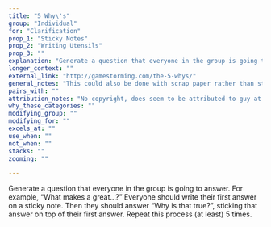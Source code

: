 ```yaml
---
title: "5 Why\'s"
group: "Individual"
for: "Clarification"
prop_1: "Sticky Notes"
prop_2: "Writing Utensils"
prop_3: ""
explanation: "Generate a question that everyone in the group is going to answer. For example, “What makes a great...?” Everyone should write their first answer on a sticky note. Then they should answer “Why  is that true?”, sticking that answer on top of their first answer. Repeat this process (at least) 5 times."
longer_context: ""
external_link: "http://gamestorming.com/the-5-whys/"
general_notes: "This could also be done with scrap paper rather than sticky notes."
pairs_with: ""
attribution_notes: "No copyright, does seem to be attributed to guy at Toyota in the 30s. https://www.toolshero.com/problem-solving/5-whys-analysis/"
why_these_categories: ""
modifying_group: ""
modifying_for: ""
excels_at: ""
use_when: ""
not_when: ""
stacks: ""
zooming: ""

---
```


Generate a question that everyone in the group is going to answer. For example, “What makes a great...?” Everyone should write their first answer on a sticky note. Then they should answer “Why  is that true?”, sticking that answer on top of their first answer. Repeat this process (at least) 5 times.
